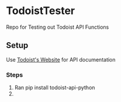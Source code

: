 # TodoistTester
Repo for Testing out Todoist API Functions 

## Setup 
Use [Todoist's Website](https://developer.todoist.com/rest/v2?python#python-sdk) for API documentation 

### Steps 
1. Ran pip install todoist-api-python
2. 